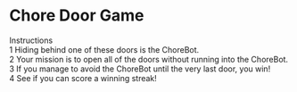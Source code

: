 # Chore Door Game
Instructions <br>
1	Hiding behind one of these doors is the ChoreBot.<br>
2	Your mission is to open all of the doors without running into the ChoreBot.<br>
3	If you manage to avoid the ChoreBot until the very last door, you win!<br>
4	See if you can score a winning streak!<br>
